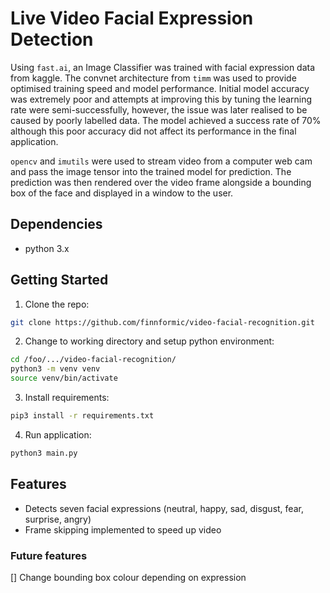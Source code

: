 # Live Video Facial Expression Detection

Using `fast.ai`, an Image Classifier was trained with facial expression data from kaggle. The convnet architecture from `timm` was used to provide optimised training speed and model performance. Initial model accuracy was extremely poor and attempts at improving this by tuning the learning rate were semi-successfully, however, the issue was later realised to be caused by poorly labelled data. The model achieved a success rate of 70% although this poor accuracy did not affect its performance in the final application.

`opencv` and `imutils` were used to stream video from a computer web cam and pass the image tensor into the trained model for prediction. The prediction was then rendered over the video frame alongside a bounding box of the face and displayed in a window to the user.

## Dependencies

- python 3.x

## Getting Started

1. Clone the repo:

```bash
git clone https://github.com/finnformic/video-facial-recognition.git
```

2. Change to working directory and setup python environment:

```bash
cd /foo/.../video-facial-recognition/
python3 -m venv venv
source venv/bin/activate
```

3. Install requirements:

```bash
pip3 install -r requirements.txt
```

4. Run application:

```bash
python3 main.py
```

## Features

- Detects seven facial expressions (neutral, happy, sad, disgust, fear, surprise, angry)
- Frame skipping implemented to speed up video

### Future features

[] Change bounding box colour depending on expression
